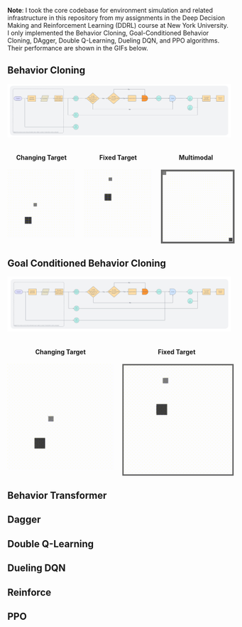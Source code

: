 **Note**: I took the core codebase for environment simulation and related infrastructure in this repository from my assignments in the Deep Decision Making and Reinforcement Learning (DDRL) course at New York University. I only implemented the Behavior Cloning, Goal-Conditioned Behavior Cloning, DAgger, Double Q-Learning, Dueling DQN, and PPO algorithms. Their performance are shown in the GIFs below.

## Behavior Cloning 

![Behavior Cloning](figures/behavior-cloning.png)

<div align="center">
  <div style="display: flex; justify-content: center; gap: 20px; align-items: flex-start;">
    <div style="text-align: center;">
      <h4>Changing Target</h4>
      <img src="./gifs/behavior-cloning/changing/changing.gif" alt="Changing Target" width="245" style="border: 3px solidrgb(167, 167, 167);"/>
    </div>
    <div style="text-align: center;">
      <h4>Fixed Target</h4>
      <img src="./gifs/behavior-cloning/fixed/fixed.gif" alt="Fixed Target" width="245" style="border: 3px solidrgb(167, 167, 167);"/>
    </div>
    <div style="text-align: center;">
      <h4>Multimodal</h4>
      <img src="./gifs/behavior-cloning/multimodal/multimodal.gif" alt="Multimodal" width="245" style="border: 4px solid #666666;"/>
    </div>
  </div>
</div>

## Goal Conditioned Behavior Cloning

![Goal-Conditioned Behavior Cloning](figures/goal-conditioned-behavior-cloning.png)

<div align="center">
  <div style="display: flex; justify-content: center; gap: 20px; align-items: flex-start;">
    <div style="text-align: center;">
      <h4>Changing Target</h4>
      <img src="./gifs/goal-conditioned-behavior-cloning/changing/changing.gif" alt="Changing Target" width="245" style="border: 3px solidrgb(167, 167, 167);"/>
    </div>
    <div style="text-align: center;">
      <h4>Fixed Target</h4>
      <img src="./gifs/goal-conditioned-behavior-cloning/fixed/fixed.gif" alt="Fixed Target" width="245" style="border: 3px solid #666666;"/>
    </div>
  </div>
</div>

## Behavior Transformer 

## Dagger

## Double Q-Learning 

## Dueling DQN 

## Reinforce 

## PPO 



